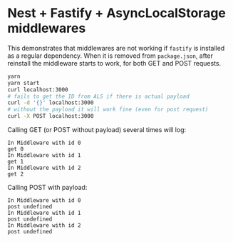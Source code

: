 # Nest + Fastify + AsyncLocalStorage middlewares

This demonstrates that middlewares are not working if `fastify` is installed as 
a regular dependency. When it is removed from `package.json`, after reinstall 
the middleware starts to work, for both GET and POST requests.

```bash
yarn
yarn start
curl localhost:3000
# fails to get the ID from ALS if there is actual payload
curl -d '{}' localhost:3000
# without the payload it will work fine (even for post request)
curl -X POST localhost:3000
```

Calling GET (or POST without payload) several times will log:

```
In Middleware with id 0
get 0
In Middleware with id 1
get 1
In Middleware with id 2
get 2
```

Calling POST with payload:

```
In Middleware with id 0
post undefined
In Middleware with id 1
post undefined
In Middleware with id 2
post undefined
```
